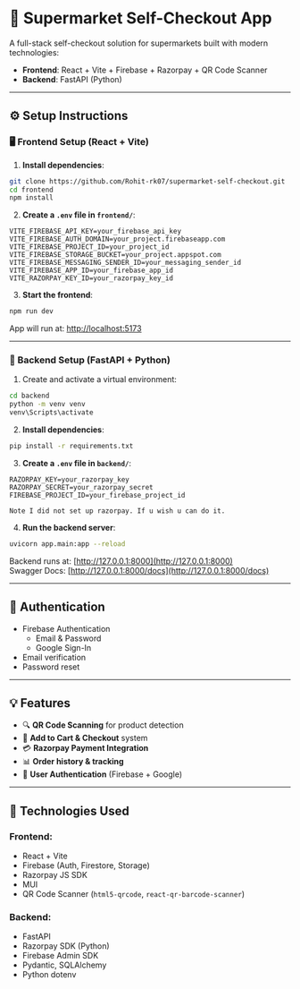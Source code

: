 
# 🛒 Supermarket Self-Checkout App

A full-stack self-checkout solution for supermarkets built with modern technologies:

- **Frontend**: React + Vite + Firebase + Razorpay + QR Code Scanner
- **Backend**: FastAPI (Python)

---

## ⚙️ Setup Instructions

### 🖥️ Frontend Setup (React + Vite)

1. **Install dependencies**:

```bash
git clone https://github.com/Rohit-rk07/supermarket-self-checkout.git
cd frontend
npm install
```

2. **Create a `.env` file in `frontend/`**:

```env
VITE_FIREBASE_API_KEY=your_firebase_api_key
VITE_FIREBASE_AUTH_DOMAIN=your_project.firebaseapp.com
VITE_FIREBASE_PROJECT_ID=your_project_id
VITE_FIREBASE_STORAGE_BUCKET=your_project.appspot.com
VITE_FIREBASE_MESSAGING_SENDER_ID=your_messaging_sender_id
VITE_FIREBASE_APP_ID=your_firebase_app_id
VITE_RAZORPAY_KEY_ID=your_razorpay_key_id
```

3. **Start the frontend**:

```bash
npm run dev
```

App will run at: [http://localhost:5173](http://localhost:5173)

---

### 🐍 Backend Setup (FastAPI + Python)

1. Create and activate a virtual environment:

```bash
cd backend
python -m venv venv
venv\Scripts\activate
```

2. **Install dependencies**:

```bash
pip install -r requirements.txt
```

3. **Create a `.env` file in `backend/`**:

```env
RAZORPAY_KEY=your_razorpay_key
RAZORPAY_SECRET=your_razorpay_secret
FIREBASE_PROJECT_ID=your_firebase_project_id

Note I did not set up razorpay. If u wish u can do it.
```

4. **Run the backend server**:

```bash
uvicorn app.main:app --reload
```

Backend runs at: [http://127.0.0.1:8000](http://127.0.0.1:8000)  
Swagger Docs: [http://127.0.0.1:8000/docs](http://127.0.0.1:8000/docs)

---

## 🔐 Authentication

- Firebase Authentication
  - Email & Password
  - Google Sign-In
- Email verification
- Password reset

---

## 💡 Features

- 🔍 **QR Code Scanning** for product detection  
- 🛒 **Add to Cart & Checkout** system  
- 💳 **Razorpay Payment Integration**  
- 📊 **Order history & tracking**  
- 🔐 **User Authentication** (Firebase + Google)  

---

## 🧩 Technologies Used

### Frontend:
- React + Vite
- Firebase (Auth, Firestore, Storage)
- Razorpay JS SDK
- MUI
- QR Code Scanner (`html5-qrcode`, `react-qr-barcode-scanner`)

### Backend:
- FastAPI
- Razorpay SDK (Python)
- Firebase Admin SDK
- Pydantic, SQLAlchemy
- Python dotenv
